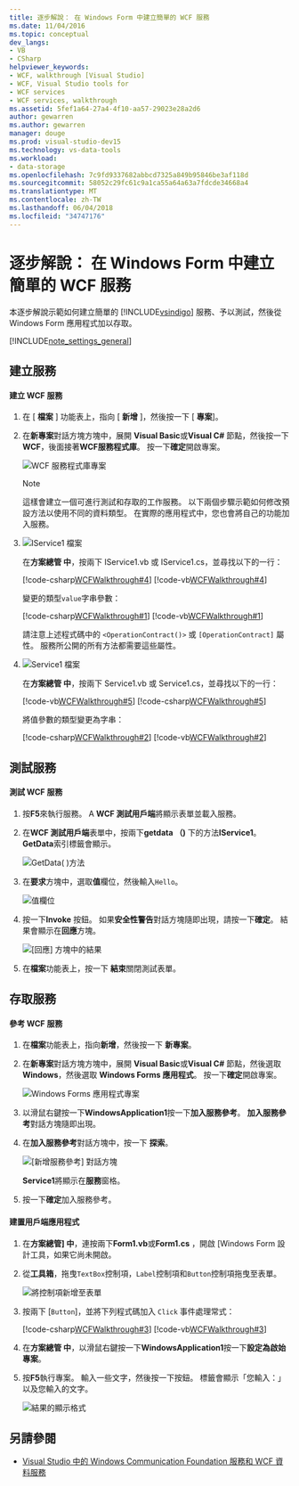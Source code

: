 ```yaml
---
title: 逐步解說： 在 Windows Form 中建立簡單的 WCF 服務
ms.date: 11/04/2016
ms.topic: conceptual
dev_langs:
- VB
- CSharp
helpviewer_keywords:
- WCF, walkthrough [Visual Studio]
- WCF, Visual Studio tools for
- WCF services
- WCF services, walkthrough
ms.assetid: 5fef1a64-27a4-4f10-aa57-29023e28a2d6
author: gewarren
ms.author: gewarren
manager: douge
ms.prod: visual-studio-dev15
ms.technology: vs-data-tools
ms.workload:
- data-storage
ms.openlocfilehash: 7c9fd9337682abbcd7325a849b95846be3af118d
ms.sourcegitcommit: 58052c29fc61c9a1ca55a64a63a7fdcde34668a4
ms.translationtype: MT
ms.contentlocale: zh-TW
ms.lasthandoff: 06/04/2018
ms.locfileid: "34747176"
---
```

# <a name="walkthrough-creating-a-simple-wcf-service-in-windows-forms"></a>逐步解說： 在 Windows Form 中建立簡單的 WCF 服務
本逐步解說示範如何建立簡單的 [!INCLUDE[vsindigo](../data-tools/includes/vsindigo_md.md)] 服務、予以測試，然後從 Windows Form 應用程式加以存取。

[!INCLUDE[note_settings_general](../data-tools/includes/note_settings_general_md.md)]

## <a name="creating-the-service"></a>建立服務

#### <a name="to-create-a-wcf-service"></a>建立 WCF 服務

1.  在 [ **檔案** ] 功能表上，指向 [ **新增** ]，然後按一下 [ **專案**]。

2.  在**新專案**對話方塊方塊中，展開  **Visual Basic**或**Visual C#** 節點，然後按一下**WCF**，後面接著**WCF服務程式庫**。 按一下**確定**開啟專案。

     ![WCF 服務程式庫專案](../data-tools/media/wcf1.png)

    > [!NOTE]
    >  這樣會建立一個可進行測試和存取的工作服務。 以下兩個步驟示範如何修改預設方法以使用不同的資料類型。 在實際的應用程式中，您也會將自己的功能加入服務。

3.  ![IService1 檔案](../data-tools/media/wcf2.png)

     在**方案總管 中**，按兩下 IService1.vb 或 IService1.cs，並尋找以下的一行：

     [!code-csharp[WCFWalkthrough#4](../data-tools/codesnippet/CSharp/walkthrough-creating-a-simple-wcf-service-in-windows-forms_1.cs)]
     [!code-vb[WCFWalkthrough#4](../data-tools/codesnippet/VisualBasic/walkthrough-creating-a-simple-wcf-service-in-windows-forms_1.vb)]

     變更的類型`value`字串參數：

     [!code-csharp[WCFWalkthrough#1](../data-tools/codesnippet/CSharp/walkthrough-creating-a-simple-wcf-service-in-windows-forms_2.cs)]
     [!code-vb[WCFWalkthrough#1](../data-tools/codesnippet/VisualBasic/walkthrough-creating-a-simple-wcf-service-in-windows-forms_2.vb)]

     請注意上述程式碼中的 `<OperationContract()>` 或 `[OperationContract]` 屬性。 服務所公開的所有方法都需要這些屬性。

4.  ![Service1 檔案](../data-tools/media/wcf3.png)

     在**方案總管 中**，按兩下 Service1.vb 或 Service1.cs，並尋找以下的一行：

     [!code-vb[WCFWalkthrough#5](../data-tools/codesnippet/VisualBasic/walkthrough-creating-a-simple-wcf-service-in-windows-forms_3.vb)]
     [!code-csharp[WCFWalkthrough#5](../data-tools/codesnippet/CSharp/walkthrough-creating-a-simple-wcf-service-in-windows-forms_3.cs)]

     將值參數的類型變更為字串：

     [!code-csharp[WCFWalkthrough#2](../data-tools/codesnippet/CSharp/walkthrough-creating-a-simple-wcf-service-in-windows-forms_4.cs)]
     [!code-vb[WCFWalkthrough#2](../data-tools/codesnippet/VisualBasic/walkthrough-creating-a-simple-wcf-service-in-windows-forms_4.vb)]

## <a name="testing-the-service"></a>測試服務

#### <a name="to-test-a-wcf-service"></a>測試 WCF 服務

1.  按**F5**來執行服務。 A **WCF 測試用戶端**將顯示表單並載入服務。

2.  在**WCF 測試用戶端**表單中，按兩下**getdata （)** 下的方法**IService1**。 **GetData**索引標籤會顯示。

     ![GetData&#40; &#41;方法](../data-tools/media/wcf4.png)

3.  在**要求**方塊中，選取**值**欄位，然後輸入`Hello`。

     ![值欄位](../data-tools/media/wcf5.png)

4.  按一下**Invoke**  按鈕。 如果**安全性警告**對話方塊隨即出現，請按一下**確定**。 結果會顯示在**回應**方塊。

     ![[回應] 方塊中的結果](../data-tools/media/wcf6.png)

5.  在**檔案**功能表上，按一下 **結束**關閉測試表單。

## <a name="accessing-the-service"></a>存取服務

#### <a name="to-reference-a-wcf-service"></a>參考 WCF 服務

1.  在**檔案**功能表上，指向**新增**，然後按一下 **新專案**。

2.  在**新專案**對話方塊方塊中，展開  **Visual Basic**或**Visual C#** 節點，然後選取**Windows**，然後選取  **Windows Forms 應用程式**。 按一下**確定**開啟專案。

     ![Windows Forms 應用程式專案](../data-tools/media/wcf7.png)

3.  以滑鼠右鍵按一下**WindowsApplication1**按一下**加入服務參考**。 **加入服務參考**對話方塊隨即出現。

4.  在**加入服務參考**對話方塊中，按一下 **探索**。

     ![[新增服務參考] 對話方塊](../data-tools/media/wcf8.png)

     **Service1**將顯示在**服務**窗格。

5.  按一下**確定**加入服務參考。

#### <a name="to-build-a-client-application"></a>建置用戶端應用程式

1.  在**方案總管] 中**，連按兩下**Form1.vb**或**Form1.cs** ，開啟 [Windows Form 設計工具，如果它尚未開啟。

2.  從**工具箱**，拖曳`TextBox`控制項，`Label`控制項和`Button`控制項拖曳至表單。

     ![將控制項新增至表單](../data-tools/media/wcf9.png)

3.  按兩下 [`Button`]，並將下列程式碼加入 `Click` 事件處理常式：

     [!code-csharp[WCFWalkthrough#3](../data-tools/codesnippet/CSharp/walkthrough-creating-a-simple-wcf-service-in-windows-forms_5.cs)]
     [!code-vb[WCFWalkthrough#3](../data-tools/codesnippet/VisualBasic/walkthrough-creating-a-simple-wcf-service-in-windows-forms_5.vb)]

4.  在**方案總管 中**，以滑鼠右鍵按一下**WindowsApplication1**按一下**設定為啟始專案**。

5.  按**F5**執行專案。 輸入一些文字，然後按一下按鈕。 標籤會顯示「您輸入：」以及您輸入的文字。

     ![結果的顯示格式](../data-tools/media/wcf10.png)

## <a name="see-also"></a>另請參閱

- [Visual Studio 中的 Windows Communication Foundation 服務和 WCF 資料服務](../data-tools/windows-communication-foundation-services-and-wcf-data-services-in-visual-studio.md)